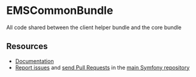 EMSCommonBundle
=============

All code shared between the client helper bundle and the core bundle


Resources
---------

* [Documentation](https://ems-project.github.io/#/dev/common-bundle/index.md)
* [Report issues](https://github.com/ems-project/elasticms/issues) and
  [send Pull Requests](https://github.com/ems-project/elasticms/pulls)
  in the [main Symfony repository](https://github.com/ems-project/elasticms)

